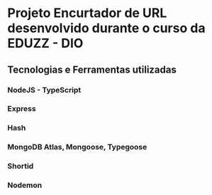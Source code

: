# Projeto Encurtador de URL desenvolvido durante o curso da EDUZZ - DIO
## Tecnologias e Ferramentas utilizadas
### NodeJS - TypeScript
### Express
### Hash
### MongoDB Atlas, Mongoose, Typegoose
### Shortid
### Nodemon

